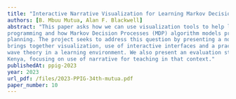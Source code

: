 ```yaml
---
title: "Interactive Narrative Visualization for Learning Markov Decision Process"
authors: [B. Mbuu Mutua, Alan F. Blackwell]
abstract: "This paper asks how we can use visualization tools to help learners develop intuition on probabilistic
programming and how Markov Decision Processes (MDP) algorithm models problems in probabilistic
planning. The project seeks to address this question by presenting a novel pedagogical technique that
brings together visualization, use of interactive interfaces and a practical application of the semantic
wave theory in a learning environment. We also present an evaluation study with university students in
Kenya, focusing on use of narrative for teaching in that context."
publishedAt: ppig-2023
year: 2023
url_pdf: /files/2023-PPIG-34th-mutua.pdf
paper_number: 10
---
```

